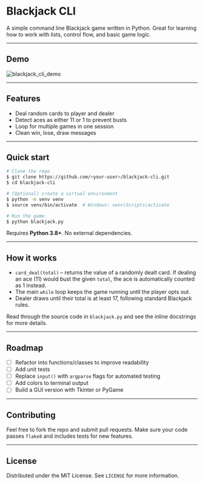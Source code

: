 # Blackjack CLI

A simple command line Blackjack game written in Python. Great for learning how to work with lists, control flow, and basic game logic.

---

## Demo

![blackjack\_cli\_demo](demo.gif)

---

## Features

* Deal random cards to player and dealer
* Detect aces as either 11 or 1 to prevent busts
* Loop for multiple games in one session
* Clean win, lose, draw messages

---

## Quick start

```bash
# Clone the repo
$ git clone https://github.com/<your‑user>/blackjack-cli.git
$ cd blackjack-cli

# (Optional) create a virtual environment
$ python -m venv venv
$ source venv/bin/activate  # Windows: venv\Scripts\activate

# Run the game
$ python blackjack.py
```

Requires **Python 3.8+**. No external dependencies.

---

## How it works

* `card_deal(total)` – returns the value of a randomly dealt card. If dealing an ace (11) would bust the given `total`, the ace is automatically counted as 1 instead.
* The main `while` loop keeps the game running until the player opts out.
* Dealer draws until their total is at least 17, following standard Blackjack rules.

Read through the source code in `blackjack.py` and see the inline docstrings for more details.

---

## Roadmap

* [ ] Refactor into functions/classes to improve readability
* [ ] Add unit tests
* [ ] Replace `input()` with `argparse` flags for automated testing
* [ ] Add colors to terminal output
* [ ] Build a GUI version with Tkinter or PyGame

---

## Contributing

Feel free to fork the repo and submit pull requests. Make sure your code passes `flake8` and includes tests for new features.

---

## License

Distributed under the MIT License. See `LICENSE` for more information.

